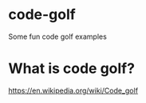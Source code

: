 # code-golf
Some fun code golf examples

# What is code golf?
https://en.wikipedia.org/wiki/Code_golf
